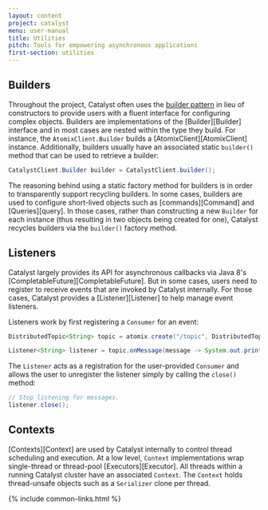 ```yaml
---
layout: content
project: catalyst
menu: user-manual
title: Utilities
pitch: Tools for empowering asynchronous applications
first-section: utilities
---
```


## Builders

Throughout the project, Catalyst often uses the [builder pattern](https://en.wikipedia.org/wiki/Builder_pattern) in lieu of constructors to provide users with a fluent interface for configuring complex objects. Builders are implementations of the [Builder][Builder] interface and in most cases are nested within the type they build. For instance, the `AtomixClient.Builder` builds a [AtomixClient][AtomixClient] instance. Additionally, builders usually have an associated static `builder()` method that can be used to retrieve a builder:

```java
CatalystClient.Builder builder = CatalystClient.builder();
```

The reasoning behind using a static factory method for builders is in order to transparently support recycling builders. In some cases, builders are used to configure short-lived objects such as [commands][Command] and [Queries][query]. In those cases, rather than constructing a new `Builder` for each instance (thus resulting in two objects being created for one), Catalyst recycles builders via the `builder()` factory method.

## Listeners

Catalyst largely provides its API for asynchronous callbacks via Java 8's [CompletableFuture][CompletableFuture]. But in some cases, users need to register to receive events that are invoked by Catalyst internally. For those cases, Catalyst provides a [Listener][Listener] to help manage event listeners.

Listeners work by first registering a `Consumer` for an event:

```java
DistributedTopic<String> topic = atomix.create("/topic", DistributedTopic.class).get();

Listener<String> listener = topic.onMessage(message -> System.out.println("Received " + message)).get();
```

The `Listener` acts as a registration for the user-provided `Consumer` and allows the user to unregister the listener simply by calling the `close()` method:

```java
// Stop listening for messages.
listener.close();
```

## Contexts

[Contexts][Context] are used by Catalyst internally to control thread scheduling and execution. At a low level, `Context` implementations wrap single-thread or thread-pool [Executors][Executor]. All threads within a running Catalyst cluster have an associated `Context`. The `Context` holds thread-unsafe objects such as a `Serializer` clone per thread.

{% include common-links.html %}
